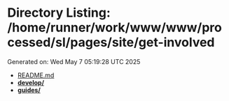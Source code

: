 # Directory Listing: /home/runner/work/www/www/processed/sl/pages/site/get-involved
Generated on: Wed May  7 05:19:28 UTC 2025

- [README.md](README.md)
- **[develop/](develop/)**
- **[guides/](guides/)**
